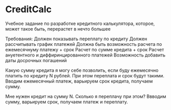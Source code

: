 # CreditCalc
Учебное задание по разработке кредитного калькулятора, которое, может такое быть, перерастет в нечто большее

Требования:
Должен показывать переплату по кредиту
Должен рассчитывать график платежей
Должна быть возможность расчета по ежемесячнуму платежу + срок
Расчет по сумме кредита + срок
Расчет ануетентного и диффиринцированного платежей
Возможность добавить даты досрочных погашений

Какую сумму кредита я могу себе позволить, если буду ежемесячно платить по кредиту N рублей. При этом переплата и срок будут такими.
Вводим ежемесячный платеж, варьируем срок кредита, получаем сумму.

Мне нужен кредит на сумму N. Сколько я переплачу при этом? Ввводим сумму, варьируем срок, получаем платеж и переплату.
